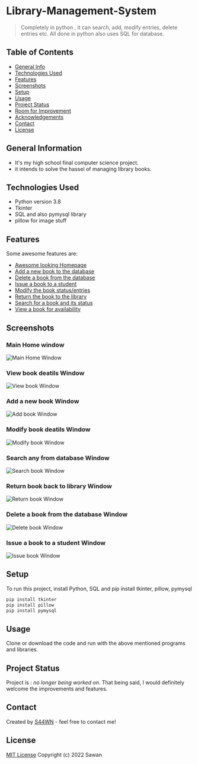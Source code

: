 # Library-Management-System

> Completely in python , it can search, add, modify entries, delete entries etc. All done in python also uses SQL for database.

<!-- > Live demo [_here_](https://www.example.com). If you have the project hosted somewhere, include the link here. -->

## Table of Contents

- [General Info](#general-information)
- [Technologies Used](#technologies-used)
- [Features](#features)
- [Screenshots](#screenshots)
- [Setup](#setup)
- [Usage](#usage)
- [Project Status](#project-status)
- [Room for Improvement](#room-for-improvement)
- [Acknowledgements](#acknowledgements)
- [Contact](#contact)
- [License](#license)

## General Information

- It's my high school final computer science project.
- it intends to solve the hassel of managing library books.
<!-- You don't have to answer all the questions - just the ones relevant to your project. -->

## Technologies Used

- Python version 3.8
- Tkinter
- SQL and also pymysql library
- pillow for image stuff

## Features

Some awesome features are:

- [Awesome looking Homepage](#main-home-window)
- [Add a new book to the database](#add-a-new-book-indow)
- [Delete a book from the database](#delete-a-book-from-the-database-window)
- [Issue a book to a student](#issue-a-book-to-a-student-window)
- [Modify the book status/entries](#modify-book-deatils-window)
- [Return the book to the library](#return-book-back-to-library-window)
- [Search for a book and its status](#search-any-from-database_window)
- [View a book for availability](#view-book-deatils-window)

## Screenshots

### Main Home window

![Main Home Window](./img/main.png)

### View book deatils Window

![View book Window](./img/view.png)

### Add a new book Window

![Add book Window](./img/add.png)

### Modify book deatils Window

![Modify book Window](./img/modify.png)

### Search any from database Window

![Search book Window](./img/search.png)

### Return book back to library Window

![Return book Window](./img/return.png)

### Delete a book from the database Window

![Delete book Window](./img/del.png)

### Issue a book to a student Window

![Issue book Window](./img/issue.png)

<!-- If you have screenshots you'd like to share, include them here. -->

## Setup

To run this project, install Python, SQL and pip install tkinter, pillow, pymysql

```bash
pip install tkinter
pip install pillow
pip install pymysql
```

## Usage

Clone or download the code and run with the above mentioned programs and libraries.

## Project Status

Project is : _no longer being worked on_. That being said, I would definitely welcome the improvements and features.

## Contact

Created by [S44WN](https://github.com/S44WN) - feel free to contact me!

## License

[MIT License](https://github.com/S44WN/Library-Management-System/blob/main/LICENSE)
Copyright (c) 2022 Sawan
